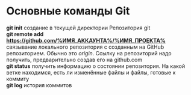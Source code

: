 # Основные команды Git<br>
__git init__ создание в текущей директории Репозитория git  
__git remote add <name> <https://github.com/%ИМЯ_АККАУНТА%/%ИМЯ_ПРОЕКТА%>__ связывание локального репозитория с созданным на GitHub репозиторием. Обычно <name> это _origin_. Ссылку на репозиторий надо получить, предварительно создав его на github.com  
__git status__ получить информацию о состоянии репозитория. На какой ветке находимся, есть ли изменённые файлы и файлы, готовые к коммиту  
__git log__ история коммитов  
